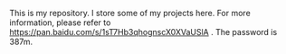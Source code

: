 This is my repository.
I store some of my projects here.
For more information, please refer to https://pan.baidu.com/s/1sT7Hb3qhognscX0XVaUSlA .
The password is 387m.
